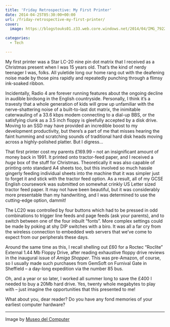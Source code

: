 ```yaml
---
title: 'Friday Retrospective: My First Printer'
date: 2014-04-25T05:30:00+00:00
url: /friday-retrospective-my-first-printer/
cover: 
  image: https://blogstouks01.z33.web.core.windows.net/2014/04/IMG_7922.jpg

categories:
  - Tech

---
```

My first printer was a Star LC-20 nine pin dot matrix that I received as a Christmas present when I was 15 years old. That’s the kind of nerdy teenager I was, folks. All yuletide long our home rang out with the deafening noise made by those pins rapidly and repeatedly punching through a flimsy ink-soaked ribbon.

Incidentally, Radio 4 are forever running features about the ongoing decline in audible birdsong in the English countryside. Personally, I think it’s a travesty that a whole generation of kids will grow up unfamiliar with the nerve-shattering noise of a built-to-last dot matrix, the inimitable caterwauling of a 33.6 kbps modem connecting to a dial-up BBS, or the satisfying clunk as a 3.5 inch floppy is gleefully accepted by a disk drive. Moving to an SSD may have provided an incredible boost to my development productivity, but there’s a part of me that misses hearing the faint humming and scratching sounds of traditional hard disk heads moving across a highly-polished platter. But I digress…

That first printer cost my parents £169.99 – not an insignificant amount of money back in 1991. It printed onto tractor-feed paper, and I received a _huge_ box of the stuff for Christmas. Theoretically it was also capable of printing onto standard A4 sheets too, but this involved so much hassle gingerly feeding individual sheets into the machine that it was simpler just to forget it and stick with the tractor feed option. As a result, all of my GCSE English coursework was submitted on somewhat crinkly US Letter sized tractor feed paper. It may not have been beautiful, but it was considerably more presentable than my handwriting, and I was determined to use the cutting-edge option, dammit!

The LC20 was controlled by four buttons which had to be pressed in odd combinations to trigger line feeds and page feeds (ask your parents), and to switch between one of the four inbuilt “fonts”. More complex settings could be made by poking at shy DIP switches with a biro. It was all a far cry from the wireless connection to embedded web servers that we’ve come to expect from our peripherals these days.

Around the same time as this, I recall shelling out £60 for a Roctec “Roclite” External 1.44 Mb Floppy Drive, after reading exhaustive floppy drive reviews in the inaugural issue of _Amiga Shopper_. This was pre-Amazon, of course, so I usually made such purchases from GemSoft on Furnival Gate in Sheffield – a day-long expedition via the number 85 bus.

Oh, and a year or so later, I worked all summer long to save the £400 I needed to buy a 20Mb hard drive. Yes, twenty whole megabytes to play with – just imagine the opportunities that this presented to me!

What about you, dear reader? Do you have any fond memories of your earliest computer hardware?

* * *

Image by [Museo del Computer](http://www.retrocomputing.net/)
